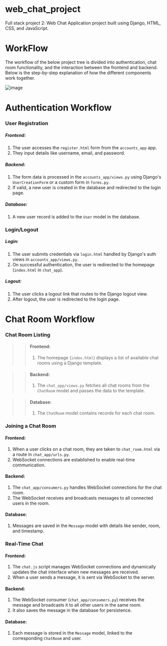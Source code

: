# web_chat_project
Full stack project 2: Web Chat Application project built using Django, HTML, CSS, and JavaScript.

# WorkFlow
The workflow of the below project tree is divided into authentication, chat room functionality, and the interaction between the frontend and backend. Below is the step-by-step explanation of how the different components work together.


![image](https://github.com/user-attachments/assets/f539bb59-6929-4a4a-b757-790eaf1e23f2)

# Authentication Workflow
### User Registration
  ##### Frontend:
  1. The user accesses the `register.html` form from the `accounts_app` app.
  2. They input details like username, email, and password.

  ##### Backend:
  1. The form data is processed in the `accounts_app/views.py` using Django's `UserCreationForm` or a custom form in `forms.py`.
  2. If valid, a new user is created in the database and redirected to the login page.

  ##### Database:
  1. A new user record is added to the `User` model in the database.

### Login/Logout
  ##### Login:
  1. The user submits credentials via `login.html` handled by Django's auth views in `accounts_app/views.py`.
  2. On successful authentication, the user is redirected to the homepage (`index.html` in `chat_app`).

  ##### Logout:
  1. The user clicks a logout link that routes to the Django logout view.
  2. After logout, the user is redirected to the login page.



# Chat Room Workflow
### Chat Room Listing
>> #### Frontend:
>> 1. The homepage (`index.html`) displays a list of available chat rooms using a Django template.

>> #### Backend:
>> 1. The `chat_app/views.py` fetches all chat rooms from the `ChatRoom` model and passes the data to the template.

>> #### Database:
>> 1. The `ChatRoom` model contains records for each chat room.

### Joining a Chat Room
#### Frontend:
1. When a user clicks on a chat room, they are taken to `chat_room.html` via a route in `chat_app/urls.py`.
2. WebSocket connections are established to enable real-time communication.

#### Backend:
1. The `chat_app/consumers.py` handles WebSocket connections for the chat room.
2. The WebSocket receives and broadcasts messages to all connected users in the room.

#### Database:
1. Messages are saved in the `Message` model with details like sender, room, and timestamp.

### Real-Time Chat
#### Frontend:
1. The `chat.js` script manages WebSocket connections and dynamically updates the chat interface when new messages are received.
2. When a user sends a message, it is sent via WebSocket to the server.

#### Backend:
1. The WebSocket consumer (`chat_app/consumers.py`) receives the message and broadcasts it to all other users in the same room.
2. It also saves the message in the database for persistence.

#### Database:
1. Each message is stored in the `Message` model, linked to the corresponding `ChatRoom` and user.
